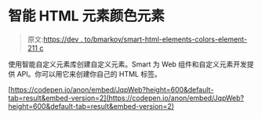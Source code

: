 # 智能 HTML 元素颜色元素

> 原文:[https://dev . to/bmarkov/smart-html-elements-colors-element-211 c](https://dev.to/bmarkov/smart-html-elements-colors-element-211c)

使用智能自定义元素库创建自定义元素。Smart 为 Web 组件和自定义元素开发提供 API。你可以用它来创建你自己的 HTML 标签。

[https://codepen.io/anon/embed/JqpWeb?height=600&default-tab=result&embed-version=2](https://codepen.io/anon/embed/JqpWeb?height=600&default-tab=result&embed-version=2)